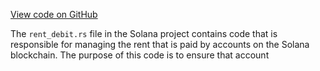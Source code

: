 [View code on GitHub](https://github.com/solana-labs/solana/blob/master/runtime/src/rent_debit.rs)

The `rent_debit.rs` file in the Solana project contains code that is responsible for managing the rent that is paid by accounts on the Solana blockchain. The purpose of this code is to ensure that account